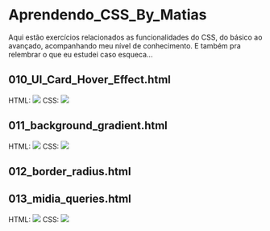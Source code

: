<h1>Aprendendo_CSS_By_Matias</h1>
Aqui estão exercícios relacionados as funcionalidades do CSS, do básico ao avançado, acompanhando meu nível de conhecimento. E também pra relembrar o que eu estudei caso esqueca...

<h2>010_UI_Card_Hover_Effect.html</h2>
HTML:
<img src="https://user-images.githubusercontent.com/99132374/197356847-0e92039e-e56f-403d-aae6-0cb24b788b3d.png">
CSS:
<img src="https://user-images.githubusercontent.com/99132374/197356844-d5ddc2ee-065b-4474-99c0-2ce625f38788.png">
<h2>011_background_gradient.html</h2>
HTML:
<img src="https://user-images.githubusercontent.com/99132374/197356843-6cc69de8-620d-4eac-8fac-fc719a957644.png">
CSS:
<img src="https://user-images.githubusercontent.com/99132374/197356841-1032f46a-3f58-4bc5-b473-1e69e683bed5.png">

<h2>012_border_radius.html</h2>
<h2>013_midia_queries.html</h2>
HTML:
<img src="https://user-images.githubusercontent.com/99132374/197357694-cdc47a4f-8ffc-4be7-8a2a-31424ddcb9e0.png">
CSS:
<img src="https://user-images.githubusercontent.com/99132374/197357363-e7f5c629-f597-4559-8153-96c1ea1d3beb.png">
